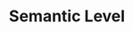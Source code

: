 ---
types: "word"

title: "Semantic Level"

categories: ['']

tags: ['Semantic', 'Level']

arabic: ['المستوى الدلالي']

publishers: ['خوارزميات الذكاء الاصطناعي في تحليل النص العربي']

types: "word"

slug: ""
---